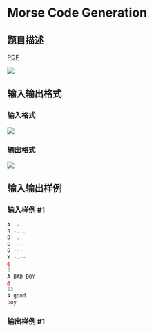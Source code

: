 # Morse Code Generation

## 题目描述

[problemUrl]: https://uva.onlinejudge.org/index.php?option=com_onlinejudge&Itemid=8&category=9&page=show_problem&problem=671

[PDF](https://uva.onlinejudge.org/external/7/p730.pdf)

![](https://cdn.luogu.com.cn/upload/vjudge_pic/UVA730/7284b9936c9d1f5594af7dae8c1a680d50c86a99.png)

## 输入输出格式

### 输入格式

![](https://cdn.luogu.com.cn/upload/vjudge_pic/UVA730/23073ded57489bd61921a2d40fb36d901830ff02.png)

### 输出格式

![](https://cdn.luogu.com.cn/upload/vjudge_pic/UVA730/8eec6b9d88460b33800ff495840fda23d2553356.png)

## 输入输出样例

### 输入样例 #1

```cpp
A .-
B -...
D -..
G --.
O ---
Y -.--
@
5
A BAD BOY
@
13
A good
boy
```


### 输出样例 #1

```cpp

```
